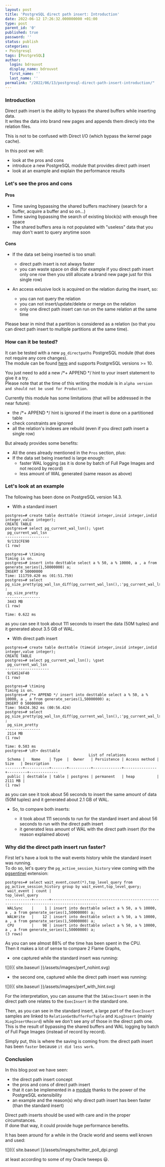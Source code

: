```yaml
---
layout: post
title: 'PostgreSQL direct path insert: Introduction'
date: 2022-06-12 17:26:32.000000000 +01:00
type: post
parent_id: '0'
published: true
password: ''
status: publish
categories:
- Postgresql
tags: [PostgreSQL]
author:
  login: bdrouvot
  display_name: bdrouvot
  first_name: ''
  last_name: ''
permalink: "/2022/06/13/postgresql-direct-path-insert-introduction/"
---
```


### Introduction

Direct path insert is the ability to bypass the shared buffers while inserting data.  
It writes the data into brand new pages and appends them direcly into the relation files.

This is not to be confused with Direct I/O (which bypass the kernel page cache).

In this post we will:

- look at the pros and cons
- introduce a new PostgreSQL module that provides direct path insert
- look at an example and explain the performance results

### Let's see the pros and cons

#### Pros

- Time saving bypassing the shared buffers machinery (search for a buffer, acquire a buffer and so on...)
- Time saving bypassing the search of existing block(s) with enough free space
- The shared buffers area is not populated with "useless" data that you may don't want to query anytime soon

#### Cons

- If the data set being inserted is too small:
	- direct path insert is not always faster
	- you can waste space on disk (for example if you direct path insert only one row then you still allocate a brand new page just for this single row)

- An access exlusive lock is acquired on the relation during the insert, so:
	- you can not query the relation
	- you can not insert/update/delete or merge on the relation
	- only one direct path insert can run on the same relation at the same time

Please bear in mind that a partition is considered as a relation (so that you can direct path insert to multiple partitions at the same time).

### How can it be tested?

It can be tested with a new ``pg_directpaths`` PostgreSQL module (that does not require any core changes).  
The module can be found [here](https://github.com/bdrouvot/pg_directpaths) and supports PostgreSQL versions >= 10.

You just need to add a new /*+ APPEND */ hint to your insert statement to give it a try.  
Please note that at the time of this writing the module is in ``alpha version and should not be used for Production``.

Currently this module has some limitations (that will be addressed in the near future):

- the /*+ APPEND */ hint is ignored if the insert is done on a partitioned table
- check constraints are ignored
- all the relation's indexes are rebuild (even if you direct path insert a single row)

But already provides some benefits:

- All the ones already mentioned in the `Pros` section, plus:
- If the data set being inserted is large enough:
	- faster WAL logging (as it is done by batch of Full Page Images and not record by record)
	- less amount of WAL generated (same reason as above)

### Let's look at an example

The following has been done on PostgreSQL version 14.3.

- With a standard insert

````
postgres=# create table desttable (timeid integer,insid integer,indid integer,value integer);
CREATE TABLE
postgres=# select pg_current_wal_lsn(); \gset
 pg_current_wal_lsn
--------------------
 9/131CFE90
(1 row)

postgres=# \timing
Timing is on.
postgres=# insert into desttable select a % 50, a % 10000, a , a from generate_series(1,50000000) a;
INSERT 0 50000000
Time: 111759.420 ms (01:51.759)
postgres=# select pg_size_pretty(pg_wal_lsn_diff(pg_current_wal_lsn(),:'pg_current_wal_lsn')) ;
 pg_size_pretty
----------------
 3443 MB
(1 row)

Time: 0.622 ms
````

as you can see it took about 111 seconds to insert the data (50M tuples) and it generated about 3.5 GB of WAL.

- With direct path insert

````
postgres=# create table desttable (timeid integer,insid integer,indid integer,value integer);
CREATE TABLE
postgres=# select pg_current_wal_lsn(); \gset
 pg_current_wal_lsn
--------------------
 9/EA524F40
(1 row)

postgres=# \timing
Timing is on.
postgres=# /*+ APPEND */ insert into desttable select a % 50, a % 10000, a , a from generate_series(1,50000000) a;
INSERT 0 50000000
Time: 56424.362 ms (00:56.424)
postgres=# select pg_size_pretty(pg_wal_lsn_diff(pg_current_wal_lsn(),:'pg_current_wal_lsn')) ;
 pg_size_pretty
----------------
 2114 MB
(1 row)

Time: 0.503 ms
postgres=# \dt+ desttable
                                      List of relations
 Schema |   Name    | Type  |  Owner   | Persistence | Access method |  Size   | Description
--------+-----------+-------+----------+-------------+---------------+---------+-------------
 public | desttable | table | postgres | permanent   | heap          | 2111 MB |
(1 row)
````
as you can see it took about 56 seconds to insert the same amount of data (50M tuples) and it generated about 2.1 GB of WAL.

- So, to compare both inserts:

	- it took about 111 seconds to run for the standard insert and about 56 seconds to run with the direct path insert
	- it generated less amount of WAL with the direct path insert (for the reason explained above)

### Why did the direct path insert run faster?

First let's have a look to the wait events history while the standard insert was running.  
To do so, let's query the `pg_active_session_history` view coming with the [pgsentinel](https://github.com/pgsentinel/pgsentinel) extension:

```
postgres=# select wait_event,count(*),top_level_query from pg_active_session_history group by wait_event,top_level_query;
 wait_event | count |                                      top_level_query
------------+-------+-------------------------------------------------------------------------------------------
 WALSync    |     1 | insert into desttable select a % 50, a % 10000, a , a from generate_series(1,50000000) a;
 WALWrite   |    12 | insert into desttable select a % 50, a % 10000, a , a from generate_series(1,50000000) a;
 CPU        |    98 | insert into desttable select a % 50, a % 10000, a , a from generate_series(1,50000000) a;
(3 rows)
```

As you can see almost 88% of the time has been spent in the CPU.  
Then it makes a lot of sense to compare 2 Flame Graphs,

- one captured while the standard insert was running:

![]({{ site.baseurl }}/assets/images/perf_nohint.svg)

- the second one, captured while the direct path insert was running:

![]({{ site.baseurl }}/assets/images/perf_with_hint.svg)

For the interpretation, you can assume that the `IAExecInsert` seen in the direct path one relates to the `ExecInsert` in the standard one.

Then, as you can see in the standard insert, a large part of the `ExecInsert` samples are linked to `RelationGetBufferForTuple` and `XLogInsert` (mainly `XLogInsertRecord`) while we don't see any of those in the direct path one.
This is the result of bypassing the shared buffers and WAL logging by batch of Full Page Images (instead of record by record).

Simply put, this is where the saving is coming from: the direct path insert has been `faster` because `it did less work`.

### Conclusion

In this blog post we have seen:

- the direct path insert concept
- the pros and cons of direct path insert
- that it can be implemented in a [module](https://github.com/bdrouvot/pg_directpaths) thanks to the power of the PostgreSQL extensibility
- an example and the reason(s) why direct path insert has been faster (than the standard insert)

Direct path inserts should be used with care and in the proper circumstances.  
If done that way, it could provide huge performance benefits.

It has been around for a while in the Oracle world and seems well known and used:

![]({{ site.baseurl }}/assets/images/twitter_poll_dpi.png)
			
at least according to some of my Oracle tweeps :smiley:.
